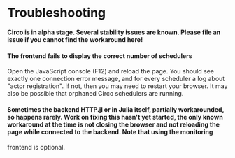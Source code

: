 # Troubleshooting

**Circo is in alpha stage. Several stability issues are known. Please file an issue if you cannot find the workaround here!**

#### The frontend fails to display the correct number of schedulers

Open the JavaScript console (F12) and reload the page. You should see exactly one connection error message, and for every scheduler a log about "actor registration". If not, then you may need to restart your browser. It may also be possible that orphaned Circo schedulers are running.

#### Sometimes the backend HTTP.jl or in Julia itself, partially workarounded, so happens rarely. Work on fixing this hasn't yet started, the only known workaround at the time is not closing the browser and not reloading the page while connected to the backend. Note that using the monitoring
frontend is optional.
